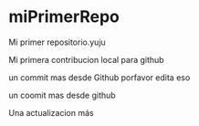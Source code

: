 # miPrimerRepo

Mi primer repositorio.yuju

Mi primera contribucion local para github


un commit mas desde Github
porfavor edita eso

un coomit mas desde github

Una actualizacion más

